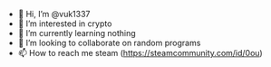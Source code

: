 - 👋 Hi, I’m @vuk1337
- 👀 I’m interested in crypto
- 🌱 I’m currently learning nothing
- 💞️ I’m looking to collaborate on random programs
- 📫 How to reach me steam (https://steamcommunity.com/id/0ou)
